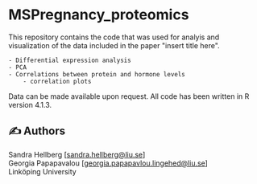 # MSPregnancy_proteomics

This repository contains the code that was used for analyis and visualization of the data included in the paper "insert title here". 

	- Differential expression analysis
 	- PCA
	- Correlations between protein and hormone levels
		- correlation plots

Data can be made available upon request. All code has been written in R version 4.1.3. 

## :writing_hand: Authors

Sandra Hellberg [sandra.hellberg@liu.se] <br />
Georgia Papapavalou [georgia.papapavlou.lingehed@liu.se] <br />
Linköping University